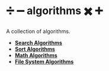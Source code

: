 # :heavy_division_sign: :heavy_minus_sign: algorithms :heavy_multiplication_x: :heavy_plus_sign:

A collection of algorithms.

- **[Search Algorithms](search/)**
- **[Sort Algorithms](sort/)**
- **[Math Algorithms](maths/)**
- **[File System Algorithms](filesystem/)**